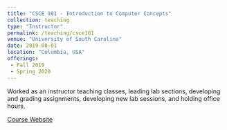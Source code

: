 ```yaml
---
title: "CSCE 101 - Introduction to Computer Concepts"
collection: teaching
type: "Instructor"
permalink: /teaching/csce101
venue: "University of South Carolina"
date: 2019-08-01
location: "Columbia, USA"
offerings:
 - Fall 2019
 - Spring 2020
---
```


Worked as an instructor teaching classes, leading lab sections, developing and grading assignments, developing new lab
sessions, and holding office hours.

[Course Website](https://cse.sc.edu/~bjoshi/csce101/csce101.html)